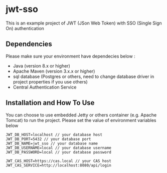 # jwt-sso

This is an example project of JWT (JSon Web Token) with SSO (Single Sign On) authentication

## Dependencies
Please make sure your environment have dependecies below :
<ul>
<li>Java (version 8.x or higher)</li>
<li>Apache Maven (version 3.x.x or higher)</li>
<li>sql database (Postgres or others, need to change database driver in project properties if you use others)</li>
<li>Central Authentication Service</li>
</ul>

## Installation and How To Use
You can choose to use embedded Jetty or others container (e.g. Apache Tomcat) to run the project.
Please set the value of environment variables below
```
JWT_DB_HOST=localhost // your database host
JWT_DB_PORT=5432 // your database port
JWT_DB_NAME=jwt_sso // your database name
JWT_DB_USERNAME=local // your database username
JWT_DB_PASSWORD=local // your database password

JWT_CAS_HOST=https://cas.local // your CAS host
JWT_CAS_SERVICE=http://localhost:8080/api/login
```
